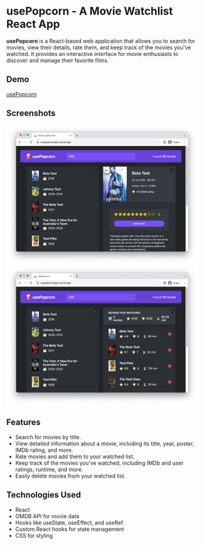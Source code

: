 # usePopcorn - A Movie Watchlist React App

**usePopcorn** is a React-based web application that allows you to search for movies, view their details, rate them, and keep track of the movies you've watched. It provides an interactive interface for movie enthusiasts to discover and manage their favorite films.

## Demo

[usePopcorn](https://usepopcornapp.vercel.app/)

## Screenshots

![usePopcorn](./public/usePopcorn-1.png)
![usePopcorn](./public/usePopcorn-2.png)

## Features

- Search for movies by title.
- View detailed information about a movie, including its title, year, poster, IMDb rating, and more.
- Rate movies and add them to your watched list.
- Keep track of the movies you've watched, including IMDb and user ratings, runtime, and more.
- Easily delete movies from your watched list.

## Technologies Used

- React
- OMDB API for movie data
- Hooks like useState, useEffect, and useRef
- Custom React hooks for state management
- CSS for styling
